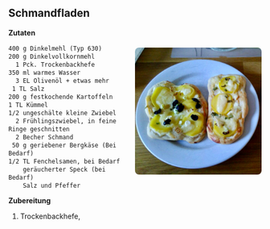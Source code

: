 Schmandfladen
------------------

<img align='right' style="margin:5ex 0 1ex 1em;border-radius:8px" width="50%" src="images/Schmandfladen.jpeg">

**Zutaten**

```
400 g Dinkelmehl (Typ 630)
200 g Dinkelvollkornmehl
  1 Pck. Trockenbackhefe
350 ml warmes Wasser
  3 EL Olivenöl + etwas mehr
 1 TL Salz
200 g festkochende Kartoffeln
1 TL Kümmel
1/2 ungeschälte kleine Zwiebel
  2 Frühlingszwiebel, in feine Ringe geschnitten
  2 Becher Schmand
 50 g geriebener Bergkäse (Bei Bedarf)
1/2 TL Fenchelsamen, bei Bedarf
    geräucherter Speck (bei Bedarf)
    Salz und Pfeffer
```


**Zubereitung**

1. Trockenbackhefe, 
